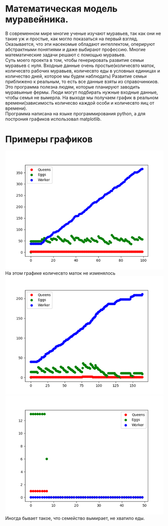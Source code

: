 # Математическая модель муравейника.
В современном мире многие ученые изучают муравьев, так как они не такие уж и простые, как могло показаться на первый взгляд. 
Оказывается, что эти насекомые обладают интеллектом, оперируют абстрактными понятиями и даже выбирают профессию. Многие математические 
задачи решают с помощью муравьев.\
Суть моего проекта в том, чтобы генерировать развитие семьи муравьев с нуля. Входные данные очень простые(количесвто маток, количесвто рабочих муравьев, количесвто еды в условных единицах и количество дней, которое мы будем наблюдать)
Развитие семьи приближено к реальным, то есть все данные взяты из справочинкиов.\
Это программа полезна людям, которые планируют заводить муравьиные фермы. Люди могут подбирать нужные входные данные, чтобы семья не вымерла. На выходе мы получаем график в реальном времени(зависимость количесво каждой особи и количесвто яиц от времени).\
Программа написана на языке программирования python, а для построния графиков использовал matplotlib.
# Примеры графиков

![](https://github.com/tigleonid/Ants/blob/master/Figure_1.png)\
На этом графике количесвто маток не изменялось\
![](https://github.com/tigleonid/Ants/blob/master/Figure_2.png)\
![](https://github.com/tigleonid/Ants/blob/master/Figure_3.png)\
Иногда бывает такое, что семейство вымирает, не хватило еды.
